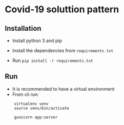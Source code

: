 # Covid-19 soluttion pattern

## Installation
- Install python 3 and pip

- Install the dependencies from `requirements.txt`

- Run `pip install -r requirements.txt`

## Run
- It is recommended to have a virtual environment
- From cli run:
```
    virtualenv venv 
    source venv/bin/activate
    
    gunicorn app:server
```
